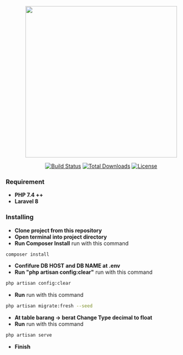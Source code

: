 <p align="center"><a href="https://laravel.com" target="_blank"><img src="https://raw.githubusercontent.com/laravel/art/master/logo-lockup/5%20SVG/2%20CMYK/1%20Full%20Color/laravel-logolockup-cmyk-red.svg" width="400"></a></p>

<p align="center">
<a href="https://travis-ci.org/laravel/framework"><img src="https://travis-ci.org/laravel/framework.svg" alt="Build Status"></a>
<a href="https://packagist.org/packages/laravel/framework"><img src="https://img.shields.io/packagist/dt/laravel/framework" alt="Total Downloads"></a>
<a href="https://packagist.org/packages/laravel/framework"><img src="https://img.shields.io/packagist/l/laravel/framework" alt="License"></a>
</p>


### Requirement

- **PHP 7.4 ++**
- **Laravel 8**

### Installing

- **Clone project from this repository**
- **Open terminal into project directory**
- **Run Composer Install**
run with this command
```sh
composer install
```
- **Confifure DB HOST and DB NAME at .env**
- **Run "php artisan config:clear"**
run with this command
```sh
php artisan config:clear
```
- **Run**
run with this command
```sh
php artisan migrate:fresh --seed
```
- **At table barang -> berat Change Type decimal to float**
- **Run**
run with this command
```sh
php artisan serve
```
- **Finish**